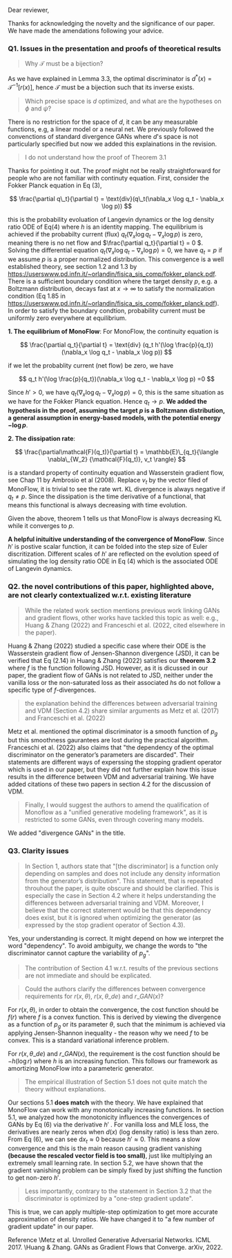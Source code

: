Dear reviewer,

Thanks for acknowledging the novelty and the significance of our paper. We have made the amendations following your advice. 

### Q1. Issues in the presentation and proofs of theoretical results
>Why $\mathcal{T}$ must be a bijection?

As we have explained in Lemma 3.3, the optimal discriminator is $d^\ast(x) = \mathcal{T}^{-1}[r(x)]$, hence $\mathcal{T}$ must be a bijection such that its 
inverse exists.

>Which precise space is $d$ optimized, and what are the hypotheses on $\phi$ and $\psi$?

There is no restriction for the space of $d$, it can be any measurable functions, 
e.g, a linear model or a neural net. We previously followed the convenctions of standard divergence GANs where $d$'s space is not particularly specified 
but now we added this explainations in the revision. 

>I do not understand how the proof of Theorem 3.1

Thanks for pointing it out. The proof might not be really straightforward for people who are not familiar with continuty equation. 
First, consider the Fokker Planck equation in Eq (3),

$$
\frac{\partial q\_t}{\partial t} = \text{div}(q\_t(\nabla_x \log q_t - \nabla_x \log p)) 
$$

this is the probability evoluation of Langevin dynamics or the log density ratio ODE of Eq(4) where $h$ is an identity mapping. 
The equilibrium is achieved if the probabilty current (flux) $q_t(\nabla_x \log q_t - \nabla_x \log p)$ is zero, 
meaning there is no net flow and $\frac{\partial q_t}{\partial t} = 0 $. Solving the differential equation $q_t(\nabla_x \log q_t - \nabla_x \log p)=0$, 
we have $q_t=p$ if we assume $p$ is a proper normalized distribution. This convergence is a well established theory, see section 1.2 and 1.3 by https://userswww.pd.infn.it/~orlandin/fisica_sis_comp/fokker_planck.pdf. There is a sufficient boundary condition where the target density $p$, e.g. a Boltzmann distribution,  decays fast at $x \to \infty$ to satisfy the normalization condition (Eq 1.85 in https://userswww.pd.infn.it/~orlandin/fisica_sis_comp/fokker_planck.pdf). In order to satisfy the boundary condtion, probability current must be uniformly zero everywhere at equilibrium. 

**1. The equilibrium of MonoFlow**:
For MonoFlow, the continuity equation is 

$$
\frac{\partial q_t}{\partial t} = \text{div} (q_t h'(\log \frac{p}{q_t})(\nabla_x \log q_t - \nabla_x \log p))
$$

if we let the probablity current (net flow) be zero, we have 

$$
q_t h'(\log \frac{p}{q_t})(\nabla_x \log q_t - \nabla_x \log p) =0
$$

Since $h' > 0$, we have $q_t (\nabla_x \log q_t - \nabla_x \log p) =0$, this is the same situation as we have for the Fokker Planck equation. 
Hence $q_t \to p$.
**We added the hypothesis in the proof, assuming the target $p$ is a Boltzmann distribution, a general assumption in energy-based models, with the potential energy $-\log p$**.

**2. The dissipation rate**:

$$
\frac{\partial\mathcal{F}(q_t)}{\partial t} = \mathbb{E}\_{q_t}{\langle \nabla\_{W_2} {\mathcal{F}(q_t)}, v_t \rangle}
$$

is a standard property of continuity equation and Wasserstein gradient flow, see Chap 11 by Ambrosio et al (2008). Replace $v_t$ by the vector filed of MonoFlow, it is trivial to see the rate wrt. KL divergence is always negative if $q_t \neq p$. Since the dissipation is the time derivative of a functional, that means this functional is always decreasing with time evolution. 

Given the above, theorem 1 tells us that MonoFlow is always decreasing KL while it converges to $p$.

**A helpful inituitive understanding of the convergence of MonoFlow**.
Since $h'$ is postive scalar function, it can be folded into the step size of Euler discritization. Different scales of $h'$ are reflected on the evolution speed of simulating the log density ratio ODE in Eq (4) which is the associated ODE of Langevin dynamics.


### Q2. the novel contributions of this paper, highlighted above, are not clearly contextualized w.r.t. existing literature
>While the related work section mentions previous work linking GANs and gradient flows, other works have tackled this topic as well: e.g., Huang & Zhang (2022) and Franceschi et al. (2022, cited elsewhere in the paper).

Huang & Zhang (2022) studied a specific case where their ODE is the Wasserstein gradient flow of Jensen-Shannon divergence (JSD), it can be verified that Eq (2.14) in Huang & Zhang (2022) satisfies our **theorem 3.2** where $f$ is the function following JSD. However, as it is dicussed in our paper, the gradient flow of GANs is not related to JSD, neither under the vanilla loss or the non-saturated loss as their associated $h$s do not follow a specific type of $f$-divergences.

>the explanation behind the differences between adversarial training and VDM (Section 4.2) share similar arguments as Metz et al. (2017) and Franceschi et al. (2022)

Metz et al. mentioned the optimal discriminator is a smooth function of $p_g$ but this smoothness gaurantees are lost during the practical algorithm. Franceschi et al. (2022) also claims that "the dependency of the optimal discriminator on the generator’s parameters are discarded". Their statements are different ways of experssing the stopping gradient operator which is used in our paper, but they did not further explain how this issue results in the difference between VDM and adversarial training. We have added citations of these two papers in section 4.2 for the discussion of VDM. 

>Finally, I would suggest the authors to amend the qualification of Monoflow as a "unified generative modeling framework", as it is restricted to some GANs, even through covering many models.

We added "divergence GANs" in the title.

### Q3. Clarity issues

>In Section 1, authors state that "[the discriminator] is a function only depending on samples  and does not include any density information from the generator’s distribution". This statement, that is repeated throuhout the paper, is quite obscure and should be clarified. This is especially the case in Section 4.2 where it helps understanding the differences between adversarial training and VDM. Moreover, I believe that the correct statement would be that this dependency does exist, but it is ignored when optimizing the generator (as expressed by the stop gradient operator of Section 4.3).

Yes, your understanding is correct. It might depend on how we interpret the word "dependency". To avoid ambiguity, we change the words to "the discriminator cannot capture the variability of $p_g$". 

>The contribution of Section 4.1 w.r.t. results of the previous sections are not immediate and should be explicated.


>Could the authors clarify the differences between convergence requirements for $r(x , \theta)$,  $r(x , \theta\_{de})$ and $r\_{GAN}(x)$?

For $r(x , \theta)$, in order to obtain the convergence, the cost function should be $f(r)$ where $f$ is a convex function. This is derived by viewing the divergence as a function of $p_g$ or its parameter $\theta$, such that the minimum is achieved via applying Jensen-Shannon inequality - the reason why we need $f$ to be convex. This is a standard variational inference problem.

For $r(x , \theta\_{de})$ and $r\_{GAN}(x)$, the requirement is the cost function should be $-h(\log r)$ where $h$ is an increasing function. This follows our framework as amortizing MonoFlow into a parameteric generator.

>The empirical illustration of Section 5.1 does not quite match the theory without explanations.

Our sections 5.1 **does match** with the theory. We have explained that MonoFlow can work with any monotonically increasing functions. In section 5.1, 
we analyzed how the monotonicity influences the convergences of GANs by Eq (6) via the derivative $h'$ . For vanilla loss and MLE loss, the derivatives are nearly zeros when $d(x)$ (log density ratio) is less than zero. From Eq (6), we can see $\mathrm{d}x_t \approx 0$ because $h'\approx 0$. This means a slow convergence and this is the main reason causing gradient vanishing **(because the rescaled vector field is too small)**, just like multiplying an extremely small learning rate. In section 5.2, we have shown that the gradient vanishing problem can be simply fixed by just shifting the function to get non-zero $h'$.

>Less importantly, contrary to the statement in Section 3.2 that the discriminator is optimized by a "one-step gradient update".

This is true, we can apply multiple-step optimization to get more accurate approximation of density ratios. We have changed it to "a few number of gradient update" in our paper.

Reference 
\Metz et al. Unrolled Generative Adversarial Networks. ICML 2017.
\Huang & Zhang. GANs as Gradient Flows that Converge. arXiv, 2022.

